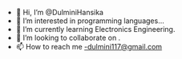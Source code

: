- 👋 Hi, I’m @DulminiHansika
- 👀 I’m interested in programming languages...
- 🌱 I’m currently learning Electronics Engineering.
- 💞️ I’m looking to collaborate on .
- 📫 How to reach me -dulmini117@gmail.com

<!---
DulminiHansika/DulminiHansika is a ✨ special ✨ repository because its `README.md` (this file) appears on your GitHub profile.
You can click the Preview link to take a look at your changes.
--->
